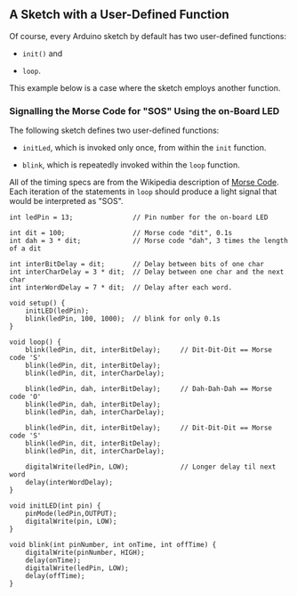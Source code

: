 ## A Sketch with a User-Defined Function ##

Of course, every Arduino sketch by default has two 
user-defined functions:

* `init()` and 

* `loop`.

This example below is a case where the sketch employs another function.

### Signalling the Morse Code for "SOS" Using the on-Board LED ###

The following sketch defines two user-defined functions:

* `initLed`, which is invoked only once, from within the `init` function.

* `blink`, which is repeatedly invoked within the `loop` function.

All of the timing specs are from the Wikipedia 
description of [Morse Code](https://wikipedia.org/wiki/Morse_code).
Each iteration of the statements in `loop` should produce a light
signal that would be interpreted as "SOS".

    int ledPin = 13;               // Pin number for the on-board LED

    int dit = 100;                 // Morse code "dit", 0.1s 
    int dah = 3 * dit;             // Morse code "dah", 3 times the length of a dit

    int interBitDelay = dit;       // Delay between bits of one char
    int interCharDelay = 3 * dit;  // Delay between one char and the next char
    int interWordDelay = 7 * dit;  // Delay after each word.
    
    void setup() {
        initLED(ledPin);
        blink(ledPin, 100, 1000);  // blink for only 0.1s
    }
    
    void loop() {
        blink(ledPin, dit, interBitDelay);     // Dit-Dit-Dit == Morse code 'S'
        blink(ledPin, dit, interBitDelay);     
        blink(ledPin, dit, interCharDelay);     

        blink(ledPin, dah, interBitDelay);     // Dah-Dah-Dah == Morse code 'O'
        blink(ledPin, dah, interBitDelay);     
        blink(ledPin, dah, interCharDelay);     

        blink(ledPin, dit, interBitDelay);     // Dit-Dit-Dit == Morse code 'S'
        blink(ledPin, dit, interBitDelay);     
        blink(ledPin, dit, interCharDelay);     

        digitalWrite(ledPin, LOW);             // Longer delay til next word
        delay(interWordDelay);
    }
    
    void initLED(int pin) {
        pinMode(ledPin,OUTPUT);
        digitalWrite(pin, LOW);
    }

    void blink(int pinNumber, int onTime, int offTime) {
        digitalWrite(pinNumber, HIGH);
        delay(onTime);
        digitalWrite(ledPin, LOW);
        delay(offTime);
    }

